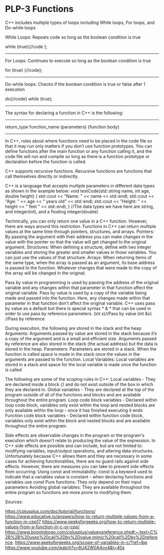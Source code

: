 # PLP-3 Functions

C++ includes multiple types of loops including While loops, For loops, and Do-while loops



While Loops: Repeats code so long as the boolean condition is true 


while (true){//code };
**********

For Loops: Continues to execute so long as the boolean condition is true

for (true) {//code};
**********

Do-while loops: Checks if the boolean condition is true or false after 1 execution

do{//code} while (true);
**********


The syntax for declaring a function in C++ is the following:

**********
return_type function_name (parameters) {function body}
**********

In C++, rules about where functions need to be placed in the code file so that it may run only matters if you don’t use function prototypes. You can define functions after the main function or any function calling it, and the code file will run and compile so long as there is a function prototype or declaration before the function is called. 


C++ supports recursive functions. Recursive functions are functions that call themselves directly or indirectly. 


C++ is a language that accepts multiple parameters in different data types as shown in the example below:
void testCode(std::string name, int age, double height) {
    std::cout << "Name: " << name << std::endl;
    std::cout << "Age: " << age << " years old" << std::endl;
    std::cout << "Height: " << height << " feet " << std::endl;
} //The data types we have here are string, and integer(int), and a floating integer(double)


Technically, you can only return one value in a C++ function. However, there are ways around this restriction. Functions in C++ can return multiple values at the same time through pointers, structures, and arrays. 
Pointers: By passing the argument with their address you can make changes in the value with the pointer so that the value will get changed to the original argument. 
Structures: When defining a structure, define with two integer variables and storing the greater and smaller values in those variables. You can just use the values of that structure. 
Arrays: When returning items of the same type, when the array is passed as an argument, its base address is passed to the function. Whatever changes that were made to the copy of the array will be changed in the original. 


Pass by value in programming is used by passing the address of the original variable and any changes within that parameter in that function affect the original variable. Pass by value is used by a copy of the variable being made and passed into the function. Here, any changes made within that parameter in that function don’t affect the original variable. C++ uses pass by value as a default but there is special syntax * & * that can be used in order to use pass by reference parameters. 
(int x)//Pass by value
(int &x) //Pass by reference


During execution, the following are stored in the stack and the heap
Arguments: Arguments passed by value are stored in the stack because it’s a copy of the argument and is a small and efficient size. Arguments passed by reference are also stored in the stack (the actual address) but the data is stored in the heap. 
Parameters: Parameters are stored in a stack. When the function is called space is made in the stack once the values in the arguments are passed to the function.
Local Variables: Local variables are stored in a stack and space for the local variable is made once the function is called 


The following are some of the scoping rules in C++: 
Local variables - They are declared inside a block *{}* and do not exist outside of the box in which they are declared in.
Global variables - They are declared at the top of the program outside of all of the functions and blocks and are available throughout the entire program.
Loop code block variables - Declared within loop code block, variables only exist within the loop and nested blocks are only available within the loop - once it has finished executing it ends
Function code block variables - Declared within function code block, variables only exist within the block and nested blocks and are available throughout the entire program.


Side effects are observable changes in the program or the program's execution which doesn’t relate to producing the value of the expression. In C++ side effects are possible and can include, but are not limited to: modifying variables, input/output operations, and altering data structures. Unfortunately because C++ allows them and they are necessary in some cases for achieving functionalities, there are no guard rails against side effects. However, there are measures you can take to prevent side effects from occurring:
Using const and immutability: const is a keyword used to indicate that a variables value is constant - when declaring functions and variables use const
Pure functions: They only depend on their input parameters
Avoiding global variables: They are available throughout the entire program so functions are more prone to modifying them.


Sources:

https://cplusplus.com/doc/tutorial/functions/
https://www.educative.io/answers/how-to-return-multiple-values-from-a-function-in-cpp17
https://www.geeksforgeeks.org/how-to-return-multiple-values-from-a-function-in-c-or-cpp/
​​https://www.bogotobogo.com/cplusplus/valuevsreference.php#:~:text=C%2B%2B%20uses%20call%2Dby%2Dvalue,mimic%20call%2Dby%2Dreference.
https://www.geeksforgeeks.org/scope-of-variables-in-c/?ref=lbp
https://www.youtube.com/watch?v=6U42W0A4ov4&t=40s

